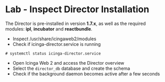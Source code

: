 Lab - Inspect Director Installation
===================================

The Director is pre-installed in version **1.7.x**, as well as the required modules:
**ipl**, **incubator** and **reactbundle**.

* Inspect /usr/share/icingaweb2/modules
* Check if icinga-director.service is running

```
# systemctl status icinga-director.service
```

* Open Icinga Web 2 and access the Director overview
* Select the `director_db` database and create the schema
* Check if the background daemon becomes active after a few seconds

